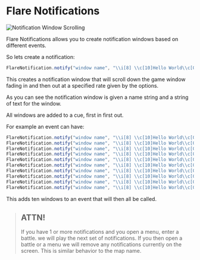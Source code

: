 # Flare Notifications

![Notification Window Scrolling](http://i.imgur.com/EfSN6tQ.png)

Flare Notifications allows you to create notification windows based on different
events.

So lets create a notification:

 ```javascript
 FlareNotification.notify("window name", "\\i[8] \\c[10]Hello World\\c[0]");
```

This creates a notification window that will scroll down the game window fading in and then out
at a specified rate given by the options.

As you can see the notification window is given a name string and a string of text for the window.

All windows are added to a cue, first in first out.

For example an event can have:

```javascript
FlareNotification.notify("window name", "\\i[8] \\c[10]Hello World\\c[0]");
FlareNotification.notify("window name", "\\i[8] \\c[10]Hello World\\c[0]");
FlareNotification.notify("window name", "\\i[8] \\c[10]Hello World\\c[0]");
FlareNotification.notify("window name", "\\i[8] \\c[10]Hello World\\c[0]");
FlareNotification.notify("window name", "\\i[8] \\c[10]Hello World\\c[0]");
FlareNotification.notify("window name", "\\i[8] \\c[10]Hello World\\c[0]");
FlareNotification.notify("window name", "\\i[8] \\c[10]Hello World\\c[0]");
FlareNotification.notify("window name", "\\i[8] \\c[10]Hello World\\c[0]");
FlareNotification.notify("window name", "\\i[8] \\c[10]Hello World\\c[0]");
FlareNotification.notify("window name", "\\i[8] \\c[10]Hello World\\c[0]");
```

This adds ten windows to an event that will then all be called.

> ## ATTN!
>
> If you have 1 or more notifications and you open a menu, enter a battle.
> we will play the next set of notifications. If you then open a battle or a menu
> we will remove any notifications currently on the screen. This is similar behavior
> to the map name.
